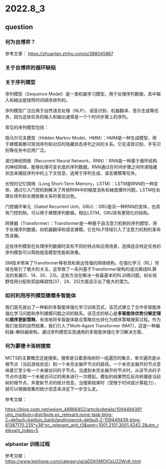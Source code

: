 # 2022.8_3

## question

### 何为自博弈？

参考文章： https://zhuanlan.zhihu.com/p/388045867

### 关于自博弈的循环缺陷

### 关于序列模型

序列模型（Sequence Model）是一类机器学习模型，用于处理序列数据，其中输入和输出是按照时间顺序排列的。

序列模型广泛应用于自然语言处理（NLP）、语音识别、机器翻译、音乐生成等任务，因为这些任务的输入和输出通常是一个个时间步骤上的序列。

常见的序列模型包括：

隐马尔可夫模型（Hidden Markov Model，HMM）：HMM是一种生成模型，用于建模离散可观测序列和对应的隐藏状态序列之间的关系。它在语音识别、手写识别等任务中应用广泛。

递归神经网络（Recurrent Neural Network，RNN）：RNN是一种基于循环结构的神经网络，能够处理可变长度的序列数据。RNN通过在时间步骤之间传递隐藏状态来捕捉序列中的上下文信息，适用于序列生成、语言建模等任务。

长短时记忆网络（Long Short-Term Memory，LSTM）：LSTM是RNN的一种变体，通过引入门控机制解决了传统RNN中的梯度消失和梯度爆炸问题。LSTM在处理长序列和长期依赖关系时表现出色。

门控循环单元（Gated Recurrent Unit，GRU）：GRU是另一种RNN的变体，也具有门控机制，可以用于建模序列数据。相比LSTM，GRU具有更简化的结构。

转换器（Transformer）：Transformer是一种基于自注意力机制的序列模型，用于处理序列数据，如机器翻译和语言建模。它在NLP领域引入了注意力机制的革命性进展。

这些序列模型在处理序列数据时具有不同的特点和应用场景，选择适合特定任务的序列模型可以帮助提高模型性能和效果。

SM技术带来了Transformer等有效和表达性强的网络结构，在强化学习（RL）领域也吸引了极大的关注，这导致了一系列基于Transformer架构的成功离线RL算法的发展[5、14、30、23]。这些方法在解决一些最基本的RL训练问题，如长视野信用分配和奖励稀疏性[37、24、25]方面显示出了极大的潜力。

### 如何利用序列模型建模多智能体

我们首先提出了一种新的多智能体强化学习训练范式，该范式建立了合作多智能体强化学习问题和序列建模问题之间的联系。该范式的核心是**多智能体优势分解定理**和**顺序更新策略**，有效地将多智能体联合策略优化转化为顺序策略搜索过程。作为我们发现的自然结果，我们引入了Multi-Agent Transformer (MAT)，这是一种编码器-解码器架构，通过序列模型实现通用的多智能体强化学习解决方案。

### 何为蒙德卡洛树搜索

MCTS的主要概念还是搜索。搜索是沿着游戏树的一组遍历的集合，单次遍历是从根节点（当前游戏状态）到一个未完全展开节点的路径。一个未完全展开的节点意味着它至少有一个未被访问的子节点。当遇到未完全展开的节点时，从该节点的子节点中选取一个未被访问过的用来进行一次模拟。模拟的结果然后反向转播是当前树的根节点，并更新节点的统计信息。当搜索结束时（受限于时间或计算能力），就可以根据收集的统计信息来决定下一步怎么走。

参考文献：

https://blog.csdn.net/weixin_48866452/article/details/109449439?utm_medium=distribute.pc_relevant.none-task-blog-2~default~baidujs_baidulandingword~default-2-109449439-blog-81387170.235^v38^pc_relevant_anti_t3&spm=1001.2101.3001.4242.2&utm_relevant_index=5


### alphastar 训练过程

参考文献：https://www.leiphone.com/category/ai/aDDh5MOlOsU22WvK.html